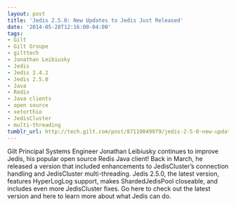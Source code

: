 ```yaml
---
layout: post
title: 'Jedis 2.5.0: New Updates to Jedis Just Released'
date: '2014-05-28T12:16:00-04:00'
tags:
- Gilt
- Gilt Groupe
- gilttech
- Jonathan Leibiusky
- Jedis
- Jedis 2.4.2
- Jedis 2.5.0
- Java
- Redis
- Java clients
- open source
- xetorthio
- JedisCluster
- multi-threading
tumblr_url: http://tech.gilt.com/post/87110049979/jedis-2-5-0-new-updates-to-jedis-just-released
---
```

Gilt Principal Systems Engineer Jonathan Leibiusky continues to improve Jedis, his popular open source Redis Java client! Back in March, he released a version that included enhancements to JedisCluster’s connection handling and JedisCluster multi-threading. Jedis 2.5.0, the latest version, features HyperLogLog support, makes ShardedJedisPool closeable, and includes even more JedisCluster fixes. Go here to check out the latest version and here to learn more about what Jedis can do.
